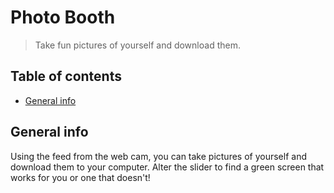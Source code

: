 # Photo Booth
> Take fun pictures of yourself and download them. 

## Table of contents
* [General info](#general-info)

## General info
Using the feed from the web cam, you can take pictures of yourself and download them to your computer. Alter the slider to find a green screen that works for you or one that doesn't!
